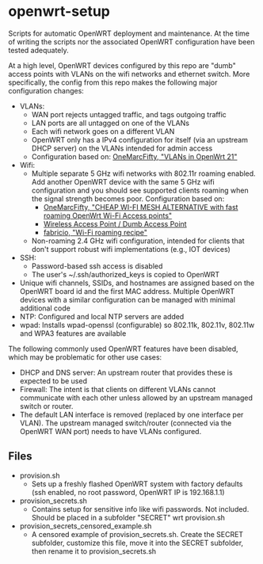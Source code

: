 # openwrt-setup
Scripts for automatic OpenWRT deployment and maintenance. At the time of writing the scripts nor the associated OpenWRT configuration have been tested adequately. 

At a high level, OpenWRT devices configured by this repo are "dumb" access points with VLANs on the wifi networks and ethernet switch. More specifically, the config from this repo makes the following major configuration changes:
* VLANs:
  * WAN port rejects untagged traffic, and tags outgoing traffic
  * LAN ports are all untagged on one of the VLANs
  * Each wifi network goes on a different VLAN
  * OpenWRT only has a IPv4 configuration for itself (via an upstream DHCP server) on the VLANs intended for admin access
  * Configuration based on: [OneMarcFifty, "VLANs in OpenWrt 21"](https://www.youtube.com/watch?v=qeuZqRqH-ug)
* Wifi:
  * Multiple separate 5 GHz wifi networks with 802.11r roaming enabled. Add another OpenWRT device with the same 5 GHz wifi configuration and you should see supported clients roaming when the signal strength becomes poor. Configuration based on:
    *  [OneMarcFifty, "CHEAP WI-FI MESH ALTERNATIVE with fast roaming OpenWrt Wi-Fi Access points"](https://www.youtube.com/watch?v=kMgs2XFClaM)
    * [Wireless Access Point / Dumb Access Point](https://openwrt.org/docs/guide-user/network/wifi/dumbap)
    *  [fabricio, "Wi-Fi roaming recipe"](https://forum.openwrt.org/t/wi-fi-roaming-recipe/70538/2)
  * Non-roaming 2.4 GHz wifi configuration, intended for clients that don't support robust wifi implementations (e.g., IOT devices)
* SSH: 
  * Password-based ssh access is disabled
  * The user's ~/.ssh/authorized_keys is copied to OpenWRT
* Unique wifi channels, SSIDs, and hostnames are assigned based on the OpenWRT board id and the first MAC address. Multiple OpenWRT devices with a similar configuration can be managed with minimal additional code
* NTP: Configured and local NTP servers are added
* wpad: Installs wpad-openssl (configurable) so 802.11k, 802.11v, 802.11w and WPA3 features are available

The following commonly used OpenWRT features have been disabled, which may be problematic for other use cases:
* DHCP and DNS server: An upstream router that provides these is expected to be used
* Firewall: The intent is that clients on different VLANs cannot communicate with each other unless allowed by an upstream managed switch or router. 
* The default LAN interface is removed (replaced by one interface per VLAN). The upstream managed switch/router (connected via the OpenWRT WAN port) needs to have VLANs configured.

## Files
* provision.sh
  * Sets up a freshly flashed OpenWRT system with factory defaults (ssh enabled, no root password, OpenWRT IP is 192.168.1.1)
* provision_secrets.sh
  * Contains setup for sensitive info like wifi passwords. Not included. Should be placed in a subfolder "SECRET" wrt provision.sh
* provision_secrets_censored_example.sh
  * A censored example of provision_secrets.sh. Create the SECRET subfolder, customize this file, move it into the SECRET subfolder, then rename it to provision_secrets.sh
